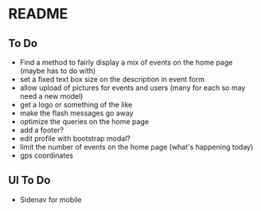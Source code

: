 # README

## To Do

- Find a method to fairly display a mix of events on the home page (maybe has to do with)
- set a fixed text box size on the description in event form
- allow upload of pictures for events and users (many for each so may need a new model)
- get a logo or something of the like
- make the flash messages go away
- optimize the queries on the home page
- add a footer?
- edit profile with bootstrap modal?
- limit the number of events on the home page (what's happening today)
- gps coordinates

## UI To Do
- Sidenav for mobile
